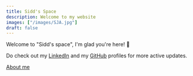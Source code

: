 ```yaml
---
title: Sidd's Space
description: Welcome to my website
images: ["/images/SJA.jpg"]
draft: false
---
```


Welcome to "Sidd's space", I'm glad you're here! :wave:

Do check out my [LinkedIn](https://www.linkedin.com/in/siddhanth1997ajri/) and my [GitHub](https://www.github.com/SiddAjriY2Jaccount) profiles for more active updates.

[About me](/about "About me")
